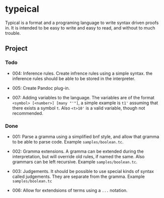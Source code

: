# typeical

Typical is a format and a programing language to write syntax driven
proofs in. It is intended to be easy to write and easy to read, and
without to much trouble. 


## Project

### Todo

-   004: Inference rules. Create infrence rules using a simple syntax.
    the inference rules should be able to be stored in the interpreter.

-   005: Create Pandoc plug-in.

-   007: Adding variables to the language. The variables are of the
    format `<symbol> [<number>] [many "'"]`, a simple example is `t1'`
    assuming that there exists a symbol `t`. Also `<t>10'` is a valid 
    variable, though not recommended.

### Done

-   001: Parse a gramma using a simplified bnf style, and allow that
    gramma to be able to parse code. Example `samples/boolean.tc`.

-   002: Gramma extensions. A gramma can be extended during the
    interpretation, but will override old rules, if named the same.
    Also grammars can be left recursive.
    Example `samples/boolean.tc`.

-   003: Judgements. It should be possible to use special kinds of
    syntax called judgements. They are separate from the gramma. Example
    `samples/boolean.tc`

-   006: Allow for extendsions of terms using a `...` notation.


